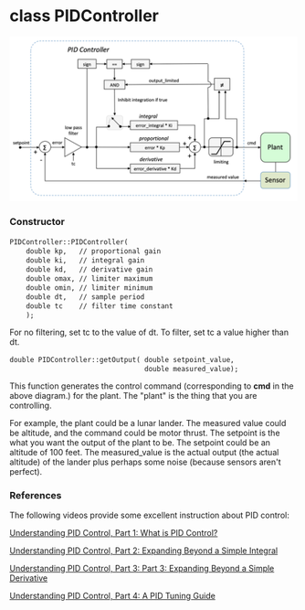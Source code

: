# class PIDController

![PID Controller Diagram](images/PIDController.png)

### Constructor

```
PIDController::PIDController(
    double kp,   // proportional gain
    double ki,   // integral gain
    double kd,   // derivative gain
    double omax, // limiter maximum
    double omin, // limiter minimum
    double dt,   // sample period
    double tc    // filter time constant
    );
```


For no filtering, set tc to the value of dt. To filter, set tc a value higher than dt.

               
```           
double PIDController::getOutput( double setpoint_value,
                                 double measured_value);
```
This function generates the control command (corresponding to **cmd** in the above diagram.) for the plant. The "plant" is the thing that you are controlling.

For example, the plant could be a lunar lander. The measured value could be altitude, and the command could be motor thrust. The setpoint is the what you want the output of the plant to be. The setpoint could be an altitude of 100 feet. The measured_value is the actual output (the actual altitude) of the lander plus perhaps some noise (because sensors aren't perfect).

### References

The following videos provide some excellent instruction about PID control:

[Understanding PID Control, Part 1: What is PID Control?](https://www.youtube.com/watch?v=wkfEZmsQqiA)

[Understanding PID Control, Part 2: Expanding Beyond a Simple Integral](https://www.youtube.com/watch?v=NVLXCwc8HzM)

[Understanding PID Control, Part 3: Part 3: Expanding Beyond a Simple Derivative](https://www.youtube.com/watch?v=7dUVdrs1e18)

[Understanding PID Control, Part 4: A PID Tuning Guide](https://www.youtube.com/watch?v=sFOEsA0Irjs)
